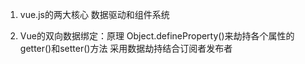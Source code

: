 1. vue.js的两大核心
    数据驱动和组件系统

2. Vue的双向数据绑定：原理
    Object.defineProperty()来劫持各个属性的getter()和setter()方法
    采用数据劫持结合订阅者发布者